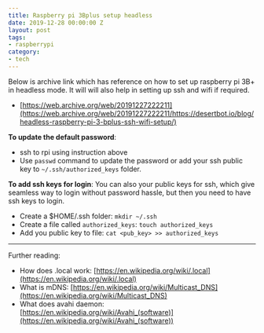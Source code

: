 ```yaml
---
title: Raspberry pi 3Bplus setup headless 
date: 2019-12-28 00:00:00 Z
layout: post
tags:
- raspberrypi
category:
- tech
---
```


Below is archive link which has reference on how to set up raspberry pi 3B+ in headless mode. It will will also help in setting up ssh and wifi if required.
* [https://web.archive.org/web/20191227222211](https://web.archive.org/web/20191227222211/https://desertbot.io/blog/headless-raspberry-pi-3-bplus-ssh-wifi-setup/)


**To update the default password**: 
* ssh to rpi using instruction above
* Use `passwd` command to update the password or add your ssh public key to `~/.ssh/authorized_keys` folder.

**To add ssh keys for login**: You can also your public keys for ssh, which give seamless way to login without password hassle, but then you need to have ssh keys to login.
* Create a $HOME/.ssh folder: `mkdir ~/.ssh`
* Create a file called `authorized_keys`: `touch authorized_keys`
* Add you public key to file: `cat <pub_key> >> authorized_keys`


---

Further reading:
* How does .local work: [https://en.wikipedia.org/wiki/.local](https://en.wikipedia.org/wiki/.local)
* What is mDNS: [https://en.wikipedia.org/wiki/Multicast_DNS](https://en.wikipedia.org/wiki/Multicast_DNS)
* What does avahi daemon: [https://en.wikipedia.org/wiki/Avahi_(software)](https://en.wikipedia.org/wiki/Avahi_(software))



